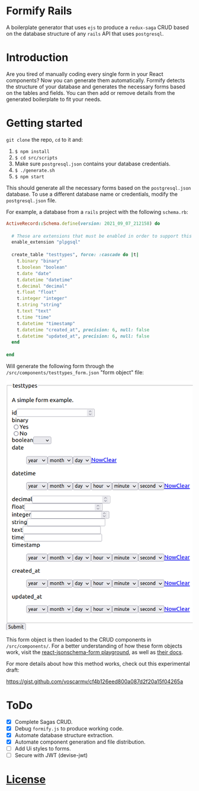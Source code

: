 # Formify Rails

A boilerplate generator that uses `ejs` to produce a `redux-saga` CRUD based on the database structure of any `rails` API that uses `postgresql`.

# Introduction

Are you tired of manually coding every single form in your React components? Now you can generate them automatically. Formify detects the structure of your database and generates the necessary forms based on the tables and fields. You can then add or remove details from the generated boilerplate to fit your needs.

# Getting started

`git clone` the repo, `cd` to it and:

1. `$ npm install`
2. `$ cd src/scripts`
3. Make sure `postgresql.json` contains your database credentials.
3. `$ ./generate.sh`
4. `$ npm start`

This should generate all the necessary forms based on the  `postgresql.json` database. To use a different database name or credentials, modify the `postgresql.json` file.

For example, a database from a `rails` project with the following `schema.rb`:

```Ruby
ActiveRecord::Schema.define(version: 2021_09_07_212158) do

  # These are extensions that must be enabled in order to support this database
  enable_extension "plpgsql"

  create_table "testtypes", force: :cascade do |t|
    t.binary "binary"
    t.boolean "boolean"
    t.date "date"
    t.datetime "datetime"
    t.decimal "decimal"
    t.float "float"
    t.integer "integer"
    t.string "string"
    t.text "text"
    t.time "time"
    t.datetime "timestamp"
    t.datetime "created_at", precision: 6, null: false
    t.datetime "updated_at", precision: 6, null: false
  end

end
```

Will generate the following form through the `/src/components/testtypes_form.json` "form object" file:

![Example of a generated form](./screenshot.png)

This form object is then loaded to the CRUD components in `/src/components/`. For a better understanding of how these form objects work, visit the [react-jsonschema-form playground](https://rjsf-team.github.io/react-jsonschema-form/), as well as [their docs](https://react-jsonschema-form.readthedocs.io/en/latest/).

For more details about how this method works, check out this experimental draft:

https://gist.github.com/voscarmv/cf4b126eed800a087d2f20a15f04265a

# ToDo

- [x] Complete Sagas CRUD.
- [x] Debug `formify.js` to produce working code.
- [x] Automate database structure extraction.
- [x] Automate component generation and file distribution.
- [ ] Add Ui styles to forms.
- [ ] Secure with JWT (devise-jwt)

# [License](./LICENSE.md)
